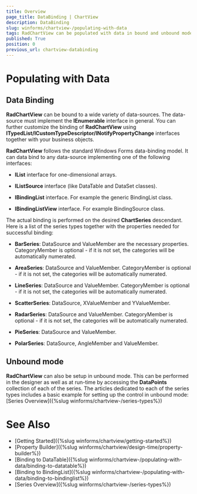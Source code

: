 ```yaml
---
title: Overview
page_title: DataBinding | ChartView
description: DataBinding
slug: winforms/chartview-/populating-with-data
tags: RadChartView can be populated with data in bound and unbound mode. Data binding is performed following the standard WinForms model 
published: True
position: 0
previous_url: chartview-databinding
---
```


# Populating with Data

## Data Binding
__RadChartView__ can be bound to a wide variety of data-sources. The data-source must implement the __IEnumerable__ interface in general. You can further customize the binding of __RadChartView__ using __ITypedList/ICustomTypeDescriptor/INotifyPropertyChange__ interfaces together with your business objects.

__RadChartView__ follows the standard Windows Forms data-binding model. It can data bind to any data-source implementing one of the following interfaces:

* __IList__ interface for one-dimensional arrays.

* __IListSource__ interface (like DataTable and DataSet classes).

* __IBindingList__ interface. For example the generic BindingList class.

* __IBindingListView__ interface. For example BindingSource class.

The actual binding is performed on the desired __ChartSeries__ descendant. Here is a list of the series types together with the properties needed for successful binding:

* __BarSeries__: DataSource and ValueMember are the necessary properties. CategoryMember is optional - if it is not set, the categories will be automatically numerated.

* __AreaSeries__: DataSource and ValueMember. CategoryMember is optional - if it is not set, the categories will be automatically numerated.

* __LineSeries__: DataSource and ValueMember. CategoryMember is optional - if it is not set, the categories will be automatically numerated.

* __ScatterSeries__: DataSource, XValueMember and YValueMember.

* __RadarSeries__: DataSource and ValueMember. CategoryMember is optional - if it is not set, the categories will be automatically numerated.

* __PieSeries__: DataSource and ValueMember.            

* __PolarSeries__: DataSource, AngleMember and ValueMember.

## Unbound mode
            
__RadChartView__ can also be setup in unbound mode. This can be performed in the designer as well as at run-time by accessing the __DataPoints__ collection of each of the series. The articles dedicated to each of the series types includes a basic example for setting up the control in unbound mode: [Series Overview]({%slug winforms/chartview-/series-types%})

# See Also

* [Getting Started]({%slug winforms/chartview/getting-started%})
* [Property Builder]({%slug winforms/chartview/design-time/property-builder%})
* [Binding to DataTable]({%slug winforms/chartview-/populating-with-data/binding-to-datatable%})
* [Binding to BindingList]({%slug winforms/chartview-/populating-with-data/binding-to-bindinglist%})
* [Series Overview]({%slug winforms/chartview-/series-types%})
